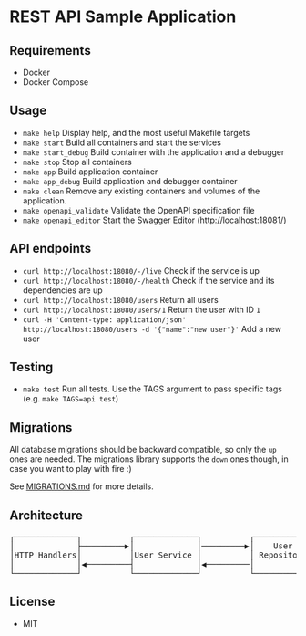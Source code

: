# REST API Sample Application

## Requirements
- Docker
- Docker Compose

## Usage
- `make help` Display help, and the most useful Makefile targets
- `make start` Build all containers and start the services
- `make start_debug` Build container with the application and a debugger
- `make stop` Stop all containers
- `make app` Build application container
- `make app_debug` Build application and debugger container
- `make clean` Remove any existing containers and volumes of the application.
- `make openapi_validate`  Validate the OpenAPI specification file
- `make openapi_editor` Start the Swagger Editor (http://localhost:18081/)

## API endpoints
- `curl http://localhost:18080/-/live` Check if the service is up
- `curl http://localhost:18080/-/health` Check if the service and its dependencies are up
- `curl http://localhost:18080/users` Return all users
- `curl http://localhost:18080/users/1` Return the user with ID `1`
- `curl -H 'Content-type: application/json' http://localhost:18080/users -d '{"name":"new user"}'` Add a new user

## Testing
- `make test` Run all tests. Use the TAGS argument to pass specific tags (e.g. `make TAGS=api test`)

## Migrations
All database migrations should be backward compatible, so only the `up` ones are needed.
The migrations library supports the `down` ones though, in case you want to play with fire :)

See [MIGRATIONS.md](https://github.com/golang-migrate/migrate/blob/master/MIGRATIONS.md) for more details.

## Architecture
<pre>┌─────────────┐          ┌─────────────┐          ┌─────────────┐          ┌─────────────┐
│             ├─────────▶│             │─────────▶│    User     │─────────▶│             │
│HTTP Handlers│          │User Service │          │ Repository  │          │  Database   │
│             │◀─────────┤             │◀─────────│             │◀─────────┤             │
└─────────────┘          └─────────────┘          └─────────────┘          └─────────────┘</pre>

## License
- MIT
